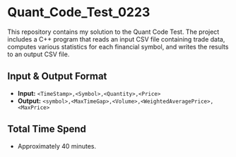 # Quant_Code_Test_0223

This repository contains my solution to the Quant Code Test. The project includes a C++ program that reads an input CSV file containing trade data, computes various statistics for each financial symbol, and writes the results to an output CSV file.

## Input & Output Format
- **Input:** `<TimeStamp>,<Symbol>,<Quantity>,<Price>`
- **Output:** `<symbol>,<MaxTimeGap>,<Volume>,<WeightedAveragePrice>,<MaxPrice>`

## Total Time Spend

- Approximately 40 minutes.